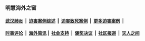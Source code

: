 
### 明慧海外之窗

####  [武汉肺炎](indexes/365.md?t=06282301) &nbsp;|&nbsp;  [迫害案例综述](indexes/328.md?t=06282301) &nbsp;|&nbsp; [迫害致死案例](indexes/277.md?t=06282301)  &nbsp;|&nbsp; [更多迫害案例](indexes/81.md?t=06282301)  &nbsp;|&nbsp; 
####  [时事评论](indexes/19.md?t=06282301) &nbsp;|&nbsp; [海外简讯](indexes/245.md?t=06282301)&nbsp;|&nbsp;  [社会支持](indexes/140.md?t=06282301) &nbsp;|&nbsp; [褒奖决议](indexes/282.md?t=06282301) &nbsp;|&nbsp; [社区报道](indexes/91.md?t=06282301)  &nbsp;|&nbsp; [天人之间](indexes/78.md?t=06282301) 

